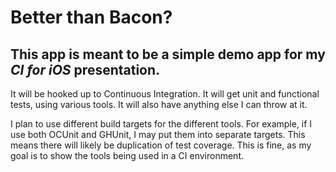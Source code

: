 # Better than Bacon?

## This app is meant to be a simple demo app for my *CI for iOS* presentation. 

It will be hooked up to Continuous Integration. It will get unit and functional tests, using various tools. It will also have anything else I can throw at it.

I plan to use different build targets for the different tools. For example, if I use both OCUnit and GHUnit, I may put them into separate targets. This means there will likely be duplication of test coverage. This is fine, as my goal is to show the tools being used in a CI environment.

